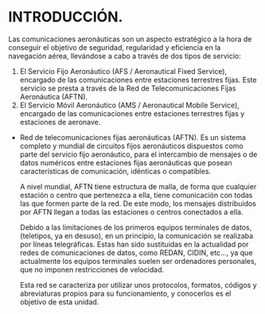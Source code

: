 # INTRODUCCIÓN.

Las comunicaciones aeronáuticas son un aspecto estratégico a la hora de conseguir el objetivo de seguridad, regularidad y eficiencia en la navegación aérea, llevándose a cabo a través de dos tipos de servicio:

1. El Servicio Fijo Aeronáutico (AFS / Aeronautical Fixed Service), encargado de las comunicaciones entre estaciones terrestres fijas. Este servicio se presta a través de la Red de Telecomunicaciones Fijas Aeronáutica (AFTN).
2. El Servicio Móvil Aeronáutico (AMS / Aeronautical Mobile Service), encargado de las comunicaciones entre estaciones terrestres fijas y estaciones de aeronave.

- Red de telecomunicaciones fijas aeronáuticas (AFTN).
	Es un sistema completo y mundial de circuitos fijos aeronáuticos dispuestos como parte del servicio fijo aeronáutico, para el intercambio de mensajes o de datos numéricos entre estaciones fijas aeronáuticas que posean características de comunicación, idénticas o compatibles.

	A nivel mundial, AFTN tiene estructura de malla, de forma que cualquier estación o centro que pertenezca a ella, tiene comunicación con todas las que formen parte de la red. De este modo, los mensajes distribuidos por AFTN llegan a todas las estaciones o centros conectados a ella.

	Debido a las limitaciones de los primeros equipos terminales de datos, (teletipos, ya en desuso), en un principio, la comunicación se realizaba por líneas telegráficas. Estas han sido sustituidas en la actualidad por redes de comunicaciones de datos, como REDAN, CIDIN, etc..., ya que actualmente los equipos terminales suelen ser ordenadores personales, que no imponen restricciones de velocidad.

	Esta red se caracteriza por utilizar unos protocolos, formatos, códigos y abreviaturas propios para su funcionamiento, y conocerlos es el objetivo de esta unidad.